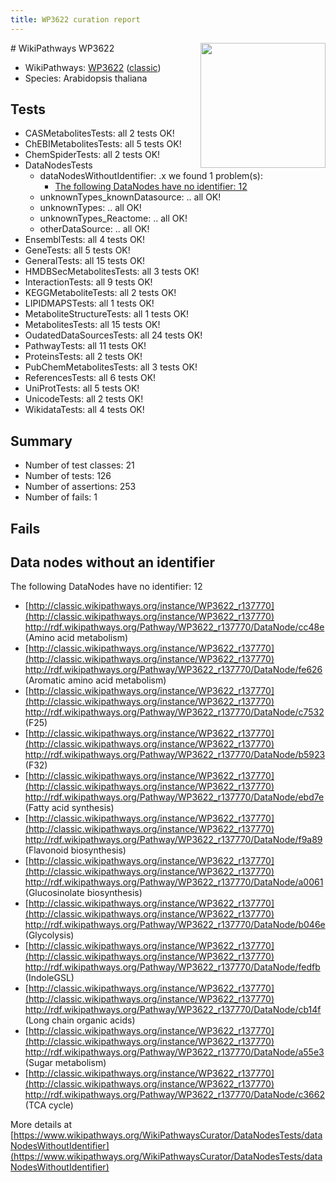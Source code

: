 ```yaml
---
title: WP3622 curation report
---
```


<img style="float: right; width: 200px" src="https://upload.wikimedia.org/wikipedia/commons/thumb/8/83/Wplogo_with_text_500.png/640px-Wplogo_with_text_500.png" />
# WikiPathways WP3622

* WikiPathways: [WP3622](https://wikipathways.org/pathways/WP3622) ([classic](https://classic.wikipathways.org/instance/WP3622))
* Species: Arabidopsis thaliana
## Tests
* CASMetabolitesTests: all 2 tests OK!
* ChEBIMetabolitesTests: all 5 tests OK!
* ChemSpiderTests: all 2 tests OK!
* DataNodesTests
    * dataNodesWithoutIdentifier: .x we found 1 problem(s):
        * [The following DataNodes have no identifier: 12](#8792c492)
    * unknownTypes_knownDatasource: .. all OK!
    * unknownTypes: .. all OK!
    * unknownTypes_Reactome: .. all OK!
    * otherDataSource: .. all OK!
* EnsemblTests: all 4 tests OK!
* GeneTests: all 5 tests OK!
* GeneralTests: all 15 tests OK!
* HMDBSecMetabolitesTests: all 3 tests OK!
* InteractionTests: all 9 tests OK!
* KEGGMetaboliteTests: all 2 tests OK!
* LIPIDMAPSTests: all 1 tests OK!
* MetaboliteStructureTests: all 1 tests OK!
* MetabolitesTests: all 15 tests OK!
* OudatedDataSourcesTests: all 24 tests OK!
* PathwayTests: all 11 tests OK!
* ProteinsTests: all 2 tests OK!
* PubChemMetabolitesTests: all 3 tests OK!
* ReferencesTests: all 6 tests OK!
* UniProtTests: all 5 tests OK!
* UnicodeTests: all 2 tests OK!
* WikidataTests: all 4 tests OK!


## Summary

* Number of test classes: 21
* Number of tests: 126
* Number of assertions: 253
* Number of fails: 1

## Fails

<a name="8792c492" />

## Data nodes without an identifier

The following DataNodes have no identifier: 12

* [http://classic.wikipathways.org/instance/WP3622_r137770](http://classic.wikipathways.org/instance/WP3622_r137770) http://rdf.wikipathways.org/Pathway/WP3622_r137770/DataNode/cc48e (Amino acid metabolism)
* [http://classic.wikipathways.org/instance/WP3622_r137770](http://classic.wikipathways.org/instance/WP3622_r137770) http://rdf.wikipathways.org/Pathway/WP3622_r137770/DataNode/fe626 (Aromatic amino acid metabolism)
* [http://classic.wikipathways.org/instance/WP3622_r137770](http://classic.wikipathways.org/instance/WP3622_r137770) http://rdf.wikipathways.org/Pathway/WP3622_r137770/DataNode/c7532 (F25)
* [http://classic.wikipathways.org/instance/WP3622_r137770](http://classic.wikipathways.org/instance/WP3622_r137770) http://rdf.wikipathways.org/Pathway/WP3622_r137770/DataNode/b5923 (F32)
* [http://classic.wikipathways.org/instance/WP3622_r137770](http://classic.wikipathways.org/instance/WP3622_r137770) http://rdf.wikipathways.org/Pathway/WP3622_r137770/DataNode/ebd7e (Fatty acid synthesis)
* [http://classic.wikipathways.org/instance/WP3622_r137770](http://classic.wikipathways.org/instance/WP3622_r137770) http://rdf.wikipathways.org/Pathway/WP3622_r137770/DataNode/f9a89 (Flavonoid biosynthesis)
* [http://classic.wikipathways.org/instance/WP3622_r137770](http://classic.wikipathways.org/instance/WP3622_r137770) http://rdf.wikipathways.org/Pathway/WP3622_r137770/DataNode/a0061 (Glucosinolate biosynthesis)
* [http://classic.wikipathways.org/instance/WP3622_r137770](http://classic.wikipathways.org/instance/WP3622_r137770) http://rdf.wikipathways.org/Pathway/WP3622_r137770/DataNode/b046e (Glycolysis)
* [http://classic.wikipathways.org/instance/WP3622_r137770](http://classic.wikipathways.org/instance/WP3622_r137770) http://rdf.wikipathways.org/Pathway/WP3622_r137770/DataNode/fedfb (IndoleGSL)
* [http://classic.wikipathways.org/instance/WP3622_r137770](http://classic.wikipathways.org/instance/WP3622_r137770) http://rdf.wikipathways.org/Pathway/WP3622_r137770/DataNode/cb14f (Long chain organic acids)
* [http://classic.wikipathways.org/instance/WP3622_r137770](http://classic.wikipathways.org/instance/WP3622_r137770) http://rdf.wikipathways.org/Pathway/WP3622_r137770/DataNode/a55e3 (Sugar metabolism)
* [http://classic.wikipathways.org/instance/WP3622_r137770](http://classic.wikipathways.org/instance/WP3622_r137770) http://rdf.wikipathways.org/Pathway/WP3622_r137770/DataNode/c3662 (TCA cycle)


More details at [https://www.wikipathways.org/WikiPathwaysCurator/DataNodesTests/dataNodesWithoutIdentifier](https://www.wikipathways.org/WikiPathwaysCurator/DataNodesTests/dataNodesWithoutIdentifier)

